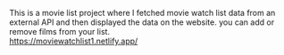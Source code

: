  This is a movie list project where I fetched movie watch list data from an external API and then displayed the data on the website. you can add or remove films from your list.  
          https://moviewatchlist1.netlify.app/     
  
